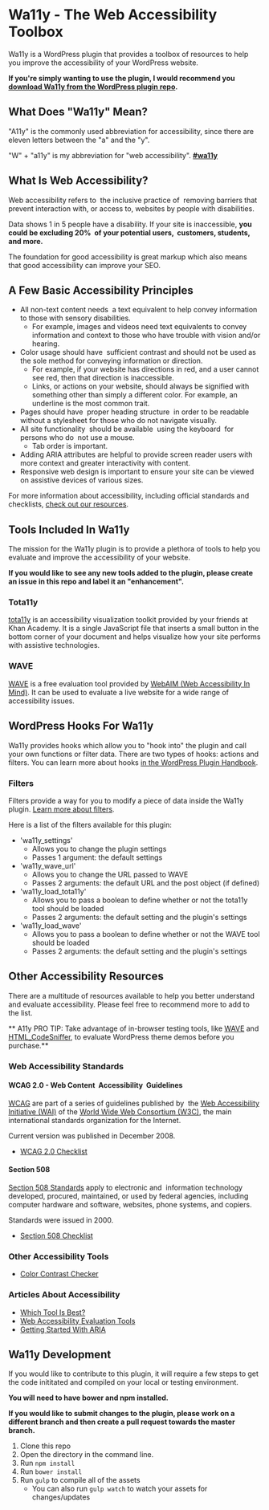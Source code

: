 # Wa11y - The Web Accessibility Toolbox

Wa11y is a WordPress plugin that provides a toolbox of resources to help you improve the accessibility of your WordPress website.

**If you're simply wanting to use the plugin, I would recommend you [download Wa11y from the WordPress plugin repo](https://wordpress.org/plugins/wa11y).**

## What Does "Wa11y" Mean?

"A11y" is the commonly used abbreviation for accessibility, since there are eleven letters between the "a" and the "y".
 
"W" + "a11y" is my abbreviation for "web accessibility". **[#wa11y](https://twitter.com/search?q=%23wa11y)**

## What Is Web Accessibility?

Web accessibility refers to  the inclusive practice of  removing barriers that prevent interaction with, or access to, websites by people with disabilities.

Data shows 1 in 5 people have a disability. If your site is inaccessible, **you could be excluding 20%  of your potential users,  customers, students,  and more.**

The foundation for good accessibility is great markup which also means that good accessibility can improve your SEO.

## A Few Basic Accessibility Principles

* All non-text content needs  a text equivalent to help convey information to those with sensory disabilities.
    * For example, images and videos need text equivalents to convey information and context to those who have trouble with vision and/or hearing.
* Color usage should have  sufficient contrast and should not be used as the sole method for conveying information or direction.
    * For example, if your website has directions in red, and a user cannot see red, then that direction is inaccessible.
    * Links, or actions on your website, should always be signified with something other than simply a different color. For example, an underline is the most common trait.
* Pages should have  proper heading structure  in order to be readable without a stylesheet for those who do not navigate visually.
* All site functionality  should be available  using the keyboard  for persons who do  not use a mouse.
    * Tab order is important.
* Adding ARIA attributes are helpful to provide screen reader users with more context and greater interactivity with content.
* Responsive web design is important to ensure your site can be viewed on assistive devices of various sizes.

For more information about accessibility, including official standards and checklists, [check out our resources](#other-accessibility-resources). 

## Tools Included In Wa11y

The mission for the Wa11y plugin is to provide a plethora of tools to help you evaluate and improve the accessibility of your website.

**If you would like to see any new tools added to the plugin, please create an issue in this repo and label it an "enhancement".**

### Tota11y

[tota11y](http://khan.github.io/tota11y/) is an accessibility visualization toolkit provided by your friends at Khan Academy. It is a single JavaScript file that inserts a small button in the bottom corner of your document and helps visualize how your site performs with assistive technologies.
 
### WAVE

[WAVE](http://wave.webaim.org/) is a free evaluation tool provided by [WebAIM (Web Accessibility In Mind)](http://webaim.org/). It can be used to evaluate a live website for a wide range of accessibility issues.

## WordPress Hooks For Wa11y
 
Wa11y provides hooks which allow you to "hook into" the plugin and call your own functions or filter data. There are two types of hooks: actions and filters. You can learn more about hooks [in the WordPress Plugin Handbook](https://developer.wordpress.org/plugins/hooks/).

### Filters

Filters provide a way for you to modify a piece of data inside the Wa11y plugin. [Learn more about filters](https://developer.wordpress.org/plugins/hooks/filters/).

Here is a list of the filters available for this plugin:

* 'wa11y_settings'
    * Allows you to change the plugin settings
    * Passes 1 argument: the default settings
* 'wa11y_wave_url'
    * Allows you to change the URL passed to WAVE
    * Passes 2 arguments: the default URL and the post object (if defined)
* 'wa11y_load_tota11y'
    * Allows you to pass a boolean to define whether or not the tota11y tool should be loaded
    * Passes 2 arguments: the default setting and the plugin's settings
* 'wa11y_load_wave'
    * Allows you to pass a boolean to define whether or not the WAVE tool should be loaded
    * Passes 2 arguments: the default setting and the plugin's settings

## Other Accessibility Resources

There are a multitude of resources available to help you better understand and evaluate accessibility. Please feel free to recommend more to add to the list.

** A11y PRO TIP: Take advantage of in-browser testing tools, like [WAVE](http://wave.webaim.org/) and [HTML_CodeSniffer](http://squizlabs.github.io/HTML_CodeSniffer/), to evaluate WordPress theme demos before you purchase.**

### Web Accessibility Standards

#### WCAG 2.0 - Web Content  Accessibility  Guidelines

[WCAG](https://www.w3.org/WAI/intro/wcag) are part of a series of guidelines published by  the [Web Accessibility Initiative (WAI)](https://www.w3.org/WAI/) of the [World Wide Web Consortium (W3C)](https://www.w3.org/), the main international standards organization for the Internet.

Current version was published in December 2008.

* [WCAG 2.0 Checklist](http://webaim.org/standards/wcag/checklist)

#### Section 508

[Section 508 Standards](https://www.section508.gov/) apply to electronic and  information technology developed, procured, maintained, or used by federal agencies, including computer hardware and software, websites, phone systems, and copiers.

Standards were issued in 2000.

* [Section 508 Checklist](http://webaim.org/standards/508/checklist)

### Other Accessibility Tools

* [Color Contrast Checker](http://webaim.org/resources/contrastchecker)

### Articles About Accessibility

* [Which Tool Is Best?](http://webaim.org/articles/tools)
* [Web Accessibility Evaluation Tools](https://www.w3.org/WAI/ER/tools)
* [Getting Started With ARIA](http://a11yproject.com/posts/getting-started-aria)

## Wa11y Development

If you would like to contribute to this plugin, it will require a few steps to get the code inititated and compiled on your local or testing environment.

**You will need to have bower and npm installed.**

**If you would like to submit changes to the plugin, please work on a different branch and then create a pull request towards the master branch.**

1. Clone this repo
2. Open the directory in the command line.
3. Run `npm install` 
4. Run `bower install` 
5. Run `gulp` to compile all of the assets
    * You can also run `gulp watch` to watch your assets for changes/updates